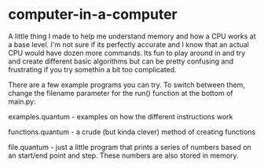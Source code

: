 # computer-in-a-computer
A little thing I made to help me understand memory and how a CPU works at a base level. 
I'm not sure if its perfectly accurate and I know that an actual CPU would have dozen more commands. 
Its fun to play around in and try and create different basic algorithms but can be pretty confusing and frustrating if you try somethin a bit too complicated.

There are a few example programs you can try. To switch between them, change the filename parameter for the run() function at the bottom of main.py:

examples.quantum - examples on how the different instructions work

functions.quantum - a crude (but kinda clever) method of creating functions

file.quantum - just a little program that prints a series of numbers based on an start/end point and step. These numbers are also stored in memory.
